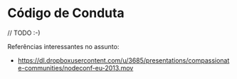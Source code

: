 Código de Conduta
=================

// TODO :-)

Referências interessantes no assunto:
* https://dl.dropboxusercontent.com/u/3685/presentations/compassionate-communities/nodeconf-eu-2013.mov

